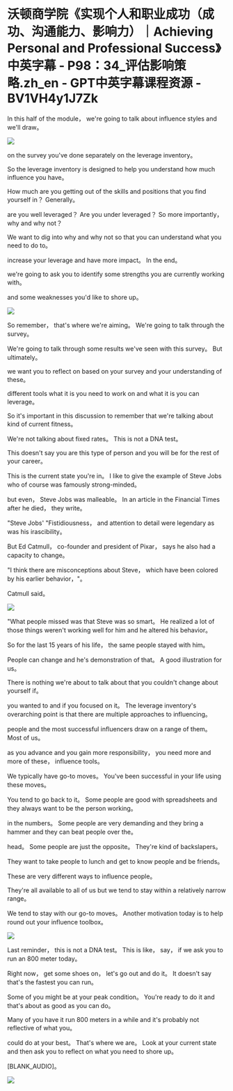 # 沃顿商学院《实现个人和职业成功（成功、沟通能力、影响力）｜Achieving Personal and Professional Success》中英字幕 - P98：34_评估影响策略.zh_en - GPT中英字幕课程资源 - BV1VH4y1J7Zk

 In this half of the module， we're going to talk about influence styles and we'll draw。



![](img/3bcbfe9662231634c21adfe559c12613_1.png)

 on the survey you've done separately on the leverage inventory。

 So the leverage inventory is designed to help you understand how much influence you have。

 How much are you getting out of the skills and positions that you find yourself in？ Generally。

 are you well leveraged？ Are you under leveraged？ So more importantly， why and why not？

 We want to dig into why and why not so that you can understand what you need to do to。

 increase your leverage and have more impact。 In the end。

 we're going to ask you to identify some strengths you are currently working with。

 and some weaknesses you'd like to shore up。

![](img/3bcbfe9662231634c21adfe559c12613_3.png)

 So remember， that's where we're aiming。 We're going to talk through the survey。

 We're going to talk through some results we've seen with this survey。 But ultimately。

 we want you to reflect on based on your survey and your understanding of these。

 different tools what it is you need to work on and what it is you can leverage。

 So it's important in this discussion to remember that we're talking about kind of current fitness。

 We're not talking about fixed rates。 This is not a DNA test。

 This doesn't say you are this type of person and you will be for the rest of your career。

 This is the current state you're in。 I like to give the example of Steve Jobs who of course was famously strong-minded。

 but even， Steve Jobs was malleable。 In an article in the Financial Times after he died， they write。

 "Steve Jobs' "Fistidiousness， and attention to detail were legendary as was his irascibility。

 But Ed Catmull， co-founder and president of Pixar， says he also had a capacity to change。

 "I think there are misconceptions about Steve， which have been colored by his earlier behavior，"。

 Catmull said。

![](img/3bcbfe9662231634c21adfe559c12613_5.png)

 "What people missed was that Steve was so smart。 He realized a lot of those things weren't working well for him and he altered his behavior。

 So for the last 15 years of his life， the same people stayed with him。

 People can change and he's demonstration of that。 A good illustration for us。

 There is nothing we're about to talk about that you couldn't change about yourself if。

 you wanted to and if you focused on it。 The leverage inventory's overarching point is that there are multiple approaches to influencing。

 people and the most successful influencers draw on a range of them。 Most of us。

 as you advance and you gain more responsibility， you need more and more of these， influence tools。

 We typically have go-to moves。 You've been successful in your life using these moves。

 You tend to go back to it。 Some people are good with spreadsheets and they always want to be the person working。

 in the numbers。 Some people are very demanding and they bring a hammer and they can beat people over the。

 head。 Some people are just the opposite。 They're kind of backslapers。

 They want to take people to lunch and get to know people and be friends。

 These are very different ways to influence people。

 They're all available to all of us but we tend to stay within a relatively narrow range。

 We tend to stay with our go-to moves。 Another motivation today is to help round out your influence toolbox。



![](img/3bcbfe9662231634c21adfe559c12613_7.png)

 Last reminder， this is not a DNA test。 This is like， say， if we ask you to run an 800 meter today。

 Right now， get some shoes on， let's go out and do it。 It doesn't say that's the fastest you can run。

 Some of you might be at your peak condition。 You're ready to do it and that's about as good as you can do。

 Many of you have it run 800 meters in a while and it's probably not reflective of what you。

 could do at your best。 That's where we are。 Look at your current state and then ask you to reflect on what you need to shore up。

 [BLANK_AUDIO]。

![](img/3bcbfe9662231634c21adfe559c12613_9.png)